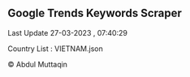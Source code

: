 

## Google Trends Keywords Scraper 
 
Last Update 27-03-2023 , 07:40:29

Country List :
VIETNAM.json



© Abdul Muttaqin 
